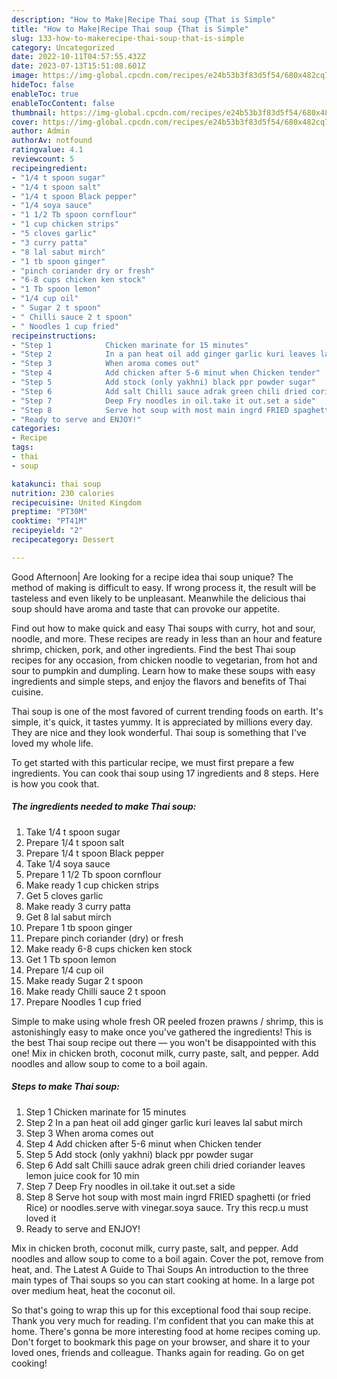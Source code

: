 ```yaml
---
description: "How to Make|Recipe Thai soup {That is Simple"
title: "How to Make|Recipe Thai soup {That is Simple"
slug: 133-how-to-makerecipe-thai-soup-that-is-simple
category: Uncategorized
date: 2022-10-11T04:57:55.432Z
date: 2023-07-13T15:51:08.601Z
image: https://img-global.cpcdn.com/recipes/e24b53b3f83d5f54/680x482cq70/thai-soup-recipe-main-photo.jpg
hideToc: false
enableToc: true
enableTocContent: false
thumbnail: https://img-global.cpcdn.com/recipes/e24b53b3f83d5f54/680x482cq70/thai-soup-recipe-main-photo.jpg
cover: https://img-global.cpcdn.com/recipes/e24b53b3f83d5f54/680x482cq70/thai-soup-recipe-main-photo.jpg
author: Admin
authorAv: notfound
ratingvalue: 4.1
reviewcount: 5
recipeingredient:
- "1/4 t spoon sugar"
- "1/4 t spoon salt"
- "1/4 t spoon Black pepper"
- "1/4 soya sauce"
- "1 1/2 Tb spoon cornflour"
- "1 cup chicken strips"
- "5 cloves garlic"
- "3 curry patta"
- "8 lal sabut mirch"
- "1 tb spoon ginger"
- "pinch coriander dry or fresh"
- "6-8 cups chicken ken stock"
- "1 Tb spoon lemon"
- "1/4 cup oil"
- " Sugar 2 t spoon"
- " Chilli sauce 2 t spoon"
- " Noodles 1 cup fried"
recipeinstructions:
- "Step 1            Chicken marinate for 15 minutes"
- "Step 2            In a pan heat oil add ginger garlic kuri leaves lal sabut mirch"
- "Step 3            When aroma comes out"
- "Step 4            Add chicken after 5-6 minut when Chicken tender"
- "Step 5            Add stock (only yakhni) black ppr powder sugar"
- "Step 6            Add salt Chilli sauce adrak green chili dried coriander leaves lemon juice cook for 10 min"
- "Step 7            Deep Fry noodles in oil.take it out.set a side"
- "Step 8            Serve hot soup with most main ingrd FRIED spaghetti (or fried Rice) or noodles.serve with vinegar.soya sauce. Try this recp.u must loved it"
- "Ready to serve and ENJOY!"
categories:
- Recipe
tags:
- thai
- soup

katakunci: thai soup 
nutrition: 230 calories
recipecuisine: United Kingdom
preptime: "PT30M"
cooktime: "PT41M"
recipeyield: "2"
recipecategory: Dessert

---
```



Good Afternoon| Are looking for a recipe idea thai soup unique? The method of making is difficult to easy. If wrong process it, the result will be tasteless and even likely to be unpleasant. Meanwhile the delicious thai soup should have aroma and taste that can provoke our appetite.





Find out how to make quick and easy Thai soups with curry, hot and sour, noodle, and more. These recipes are ready in less than an hour and feature shrimp, chicken, pork, and other ingredients. Find the best Thai soup recipes for any occasion, from chicken noodle to vegetarian, from hot and sour to pumpkin and dumpling. Learn how to make these soups with easy ingredients and simple steps, and enjoy the flavors and benefits of Thai cuisine.

Thai soup is one of the most favored of current trending foods on earth. It's simple, it's quick, it tastes yummy. It is appreciated by millions every day. They are nice and they look wonderful. Thai soup is something that I've loved my whole life.


To get started with this particular recipe, we must first prepare a few ingredients. You can cook thai soup using 17 ingredients and 8 steps. Here is how you cook that.

<!--inarticleads1-->

##### The ingredients needed to make Thai soup:

1. Take 1/4 t spoon sugar
1. Prepare 1/4 t spoon salt
1. Prepare 1/4 t spoon Black pepper
1. Take 1/4 soya sauce
1. Prepare 1 1/2 Tb spoon cornflour
1. Make ready 1 cup chicken strips
1. Get 5 cloves garlic
1. Make ready 3 curry patta
1. Get 8 lal sabut mirch
1. Prepare 1 tb spoon ginger
1. Prepare pinch coriander (dry) or fresh
1. Make ready 6-8 cups chicken ken stock
1. Get 1 Tb spoon lemon
1. Prepare 1/4 cup oil
1. Make ready  Sugar 2 t spoon
1. Make ready  Chilli sauce 2 t spoon
1. Prepare  Noodles 1 cup fried


Simple to make using whole fresh OR peeled frozen prawns / shrimp, this is astonishingly easy to make once you&#39;ve gathered the ingredients! This is the best Thai soup recipe out there — you won&#39;t be disappointed with this one! Mix in chicken broth, coconut milk, curry paste, salt, and pepper. Add noodles and allow soup to come to a boil again. 

<!--inarticleads2-->

##### Steps to make Thai soup:

1. Step 1            Chicken marinate for 15 minutes
1. Step 2            In a pan heat oil add ginger garlic kuri leaves lal sabut mirch
1. Step 3            When aroma comes out
1. Step 4            Add chicken after 5-6 minut when Chicken tender
1. Step 5            Add stock (only yakhni) black ppr powder sugar
1. Step 6            Add salt Chilli sauce adrak green chili dried coriander leaves lemon juice cook for 10 min
1. Step 7            Deep Fry noodles in oil.take it out.set a side
1. Step 8            Serve hot soup with most main ingrd FRIED spaghetti (or fried Rice) or noodles.serve with vinegar.soya sauce. Try this recp.u must loved it
1. Ready to serve and ENJOY!

Mix in chicken broth, coconut milk, curry paste, salt, and pepper. Add noodles and allow soup to come to a boil again. Cover the pot, remove from heat, and. The Latest A Guide to Thai Soups An introduction to the three main types of Thai soups so you can start cooking at home. In a large pot over medium heat, heat the coconut oil. 

So that's going to wrap this up for this exceptional food thai soup recipe. Thank you very much for reading. I'm confident that you can make this at home. There's gonna be more interesting food at home recipes coming up. Don't forget to bookmark this page on your browser, and share it to your loved ones, friends and colleague. Thanks again for reading. Go on get cooking!
